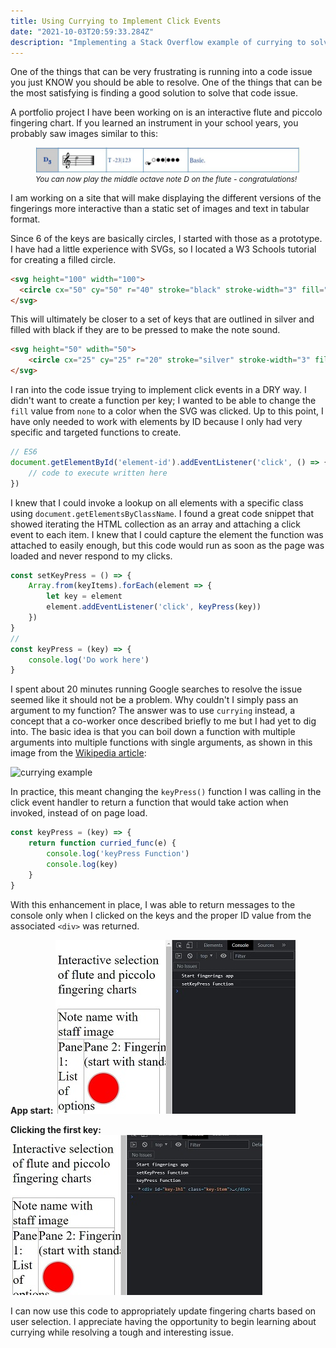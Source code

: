 ```yaml
---
title: Using Currying to Implement Click Events
date: "2021-10-03T20:59:33.284Z"
description: "Implementing a Stack Overflow example of currying to solve adding click events to multiple elements with the same class name"
---
```


One of the things that can be very frustrating is running into a code issue you just KNOW you should be able to resolve. One of the things that can be the most satisfying is finding a good solution to solve that code issue.

A portfolio project I have been working on is an interactive flute and piccolo fingering chart. If you learned an instrument in your school years, you probably saw images similar to this:

<figure>
    <img src="./basic-fingering-chart.jpg" />
    <figcaption style="font-size: 0.75rem; font-style: italic;">You can now play the middle octave note D on the flute - congratulations!</figcaption>
</figure>

I am working on a site that will make displaying the different versions of the fingerings more interactive than a static set of images and text in tabular format.

Since 6 of the keys are basically circles, I started with those as a prototype. I have had a little experience with SVGs, so I located a W3 Schools tutorial for creating a filled circle.

```HTML
<svg height="100" width="100">
  <circle cx="50" cy="50" r="40" stroke="black" stroke-width="3" fill="red" />
</svg>
```

This will ultimately be closer to a set of keys that are outlined in silver and filled with black if they are to be pressed to make the note sound.

```HTML
<svg height="50" wdith="50">
    <circle cx="25" cy="25" r="20" stroke="silver" stroke-width="3" fill="none" />
</svg>
```

I ran into the code issue trying to implement click events in a DRY way. I didn't want to create a function per key; I wanted to be able to change the `fill` value from `none` to a color when the SVG was clicked. Up to this point, I have only needed to work with elements by ID because I only had very specific and targeted functions to create.

```JavaScript
// ES6
document.getElementById('element-id').addEventListener('click', () => {
    // code to execute written here
})
```

I knew that I could invoke a lookup on all elements with a specific class using `document.getElementsByClassName`. I found a great code snippet that showed iterating the HTML collection as an array and attaching a click event to each item. I knew that I could capture the element the function was attached to easily enough, but this code would run as soon as the page was loaded and never respond to my clicks.

```JavaScript
const setKeyPress = () => {
    Array.from(keyItems).forEach(element => {
        let key = element
        element.addEventListener('click', keyPress(key))
    })
}
// 
const keyPress = (key) => {
    console.log('Do work here')
}
```

I spent about 20 minutes running Google searches to resolve the issue seemed like it should not be a problem. Why couldn't I simply pass an argument to my function? The answer was to use `currying` instead, a concept that a co-worker once described briefly to me but I had yet to dig into. The basic idea is that you can boil down a function with multiple arguments into multiple functions with single arguments, as shown in this image from the [Wikipedia article](https://en.wikipedia.org/wiki/Currying):

![currying example](https://wikimedia.org/api/rest_v1/media/math/render/svg/c91fd909768594728f54bfd734a57bb4605c9e19)

In practice, this meant changing the `keyPress()` function I was calling in the click event handler to return a function that would take action when invoked, instead of on page load.

```JavaScript
const keyPress = (key) => {
    return function curried_func(e) {
        console.log('keyPress Function')
        console.log(key)
    }
}
```

With this enhancement in place, I was able to return messages to the console only when I clicked on the keys and the proper ID value from the associated `<div>` was returned.

**App start:**
<img src="./app-start.jpg" />

**Clicking the first key:**
<img src="./app-click.jpg" />

I can now use this code to appropriately update fingering charts based on user selection. I appreciate having the opportunity to begin learning about currying while resolving a tough and interesting issue.